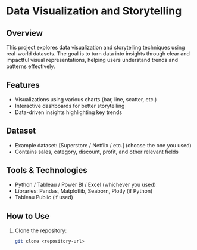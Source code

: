 # Data Visualization and Storytelling

## Overview
This project explores data visualization and storytelling techniques using real-world datasets. The goal is to turn data into insights through clear and impactful visual representations, helping users understand trends and patterns effectively.

## Features
- Visualizations using various charts (bar, line, scatter, etc.)
- Interactive dashboards for better storytelling
- Data-driven insights highlighting key trends

## Dataset
- Example dataset: [Superstore / Netflix / etc.] (choose the one you used)
- Contains sales, category, discount, profit, and other relevant fields

## Tools & Technologies
- Python / Tableau / Power BI / Excel (whichever you used)
- Libraries: Pandas, Matplotlib, Seaborn, Plotly (if Python)
- Tableau Public (if used)

## How to Use
1. Clone the repository:  
   ```bash
   git clone <repository-url>
